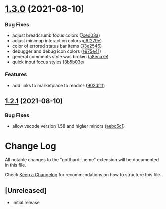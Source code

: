 # [1.3.0](https://github.com/janbiasi/vscode-gotthard-theme/compare/v1.2.1...v1.3.0) (2021-08-10)


### Bug Fixes

* adjust breadcrumb focus colors ([7ced03a](https://github.com/janbiasi/vscode-gotthard-theme/commit/7ced03aa915ec935a2a5ed2d520a1216948a6a6e))
* adjust minimap interaction colors ([c6f279e](https://github.com/janbiasi/vscode-gotthard-theme/commit/c6f279ec6fe64df9f5c7d16321e61682a0f8c09b))
* color of errored status bar items ([33e2546](https://github.com/janbiasi/vscode-gotthard-theme/commit/33e25466519d16843845e4171fd742f9262f2e05))
* debugger and debug icon colors ([e975e41](https://github.com/janbiasi/vscode-gotthard-theme/commit/e975e412fd5506eb5ba4b1db72f8a82470896d19))
* general comments style was broken ([a8eca7e](https://github.com/janbiasi/vscode-gotthard-theme/commit/a8eca7eb4705de3a2b46b5e0fabf880cf31c4e9a))
* quick input focus styles ([3b5b03e](https://github.com/janbiasi/vscode-gotthard-theme/commit/3b5b03eb4999e739a71f0d993cc59d9e287ea7b4))


### Features

* add links to marketplace to readme ([902df1f](https://github.com/janbiasi/vscode-gotthard-theme/commit/902df1f0f0878bb3e81a0033635871560b432cae))

## [1.2.1](https://github.com/janbiasi/vscode-gotthard-theme/compare/v1.2.0...v1.2.1) (2021-08-10)


### Bug Fixes

* allow vscode version 1.58 and higher minors ([aebc5c1](https://github.com/janbiasi/vscode-gotthard-theme/commit/aebc5c1af3b3f931b12c7fab491968509f59b509))

# Change Log

All notable changes to the "gotthard-theme" extension will be documented in this file.

Check [Keep a Changelog](http://keepachangelog.com/) for recommendations on how to structure this file.

## [Unreleased]

- Initial release
